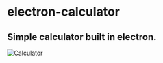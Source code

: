 # electron-calculator
## Simple calculator built in electron.
![Calculator](https://github.com/Ygreqk/images/blob/main/kalk.png)
